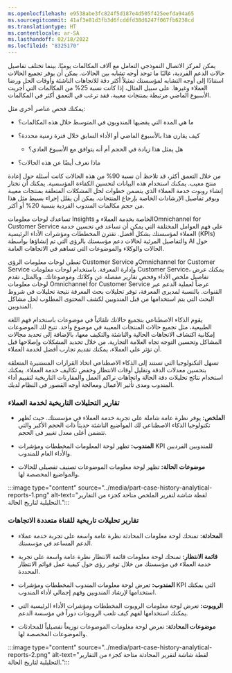 ```yaml
---
ms.openlocfilehash: e9538abe3fc824f5d187e4d505f425eefda94a65
ms.sourcegitcommit: 41af3e81d3fb3d6fcddfd38d6247f067fb6238cd
ms.translationtype: HT
ms.contentlocale: ar-SA
ms.lasthandoff: 02/18/2022
ms.locfileid: "8325170"
---
```

يمكن لمركز الاتصال النموذجي التعامل مع آلاف المكالمات يوميًا. بينما تختلف تفاصيل حالات الدعم الفردية، غالبًا ما توجد أوجه تشابه بين الحالات. يمكن أن يوفر تجميع الحالات استنادًا إلى أوجه التشابه لمؤسستك تمثيلاً أكثر دقة للاتجاهات الناشئة وأوقات الحل ورضا العملاء وغيرها. على سبيل المثال، إذا كانت نسبة 25% من المكالمات التي أجريت الأسبوع الماضي مرتبطة بمنتجات معيبة، فقد ترغب في التعمق أكثر في المكالمات. 

يمكنك فحص عناصر أخرى مثل:

- ما هي المدة التي يقضيها المندوبون في المتوسط خلال هذه المكالمات؟ 

- كيف يقارن هذا بالأسبوع الماضي أو الأداء السابق خلال فترة زمنية محددة؟ 

    - هل يمثل هذا زيادة في الحجم أم أنه يتوافق مع الأسبوع العادي؟ 

- ماذا نعرف أيضًا عن هذه الحالات؟ 

من خلال التعمق أكثر، قد تلاحظ أن نسبة 90% من هذه الحالات كانت أسئلة حول إعادة منتج معيب. يمكنك استخدام هذه البيانات لتحسين الكفاءة المؤسسية. يمكنك أن تختار إنشاء روبوت خدمة العملاء الذي يتضمن خطوات لحل المشكلات المتعلقة بمنتجات معيبة ويوفر تفاصيل الإرشادات الخاصة بإرجاع المنتجات. يمكن أن يقلل إجراء بسيط مثل هذا من حجم مكالمات المندوب الفردية بنسبة 20% أو أكثر. 

تساعدك لوحات معلومات Insights الخاصة بخدمة العملاء وOmnichannel for Customer Service على فهم العوامل المختلفة التي يمكن أن تساعد في تحسين خدمة العملاء لمؤسستك بشكل أفضل. تقترن المخططات ومؤشرات الأداء الرئيسية (KPIs) والتفاصيل المرئية لحالات دعم مؤسستك بالرؤى التي تم إنشاؤها بواسطة AI حول الحالات والوكلاء والموضوعات التي تساهم في الاتجاهات العامة.

تغطي لوحات معلومات الرؤى Customer Service وOmnichannel for Customer Service وإدارة المعرفة. باستخدام لوحات معلومات Customer Service، يمكنك عرض تفاصيل ملخص الأداء وفحص تقارير مفصلة عن وكلائك وموضوعاتك. وبالمثل، تقدم لوحات معلومات Omnichannel for Customer Service عرضاً لعملية الدعم عبر القنوات. بالنسبة لمديري المعرفة، توفر تحليلات بحث المعرفة نتيجة تحليلات في شروط البحث التي يتم استخدامها من قبل المندوبين لكشف المحتوى المطلوب لحل مشاكل المندوبين.

يقوم الذكاء الاصطناعي بتجميع حالاتك تلقائياً في موضوعات باستخدام فهم اللغة الطبيعية، مثل تجميع حالات المنتجات المعيبة في موضوع واحد. تتيح لك الموضوعات إمكانية اكتشاف الاتجاهات الحالية والناشئة والتكيف معها، بالإضافة إلى تحديد مجالات المشاكل وتحسين التوجه تجاه العلامة التجارية. من خلال تحديد المشكلات وإصلاحها قبل أن تؤثر على العملاء، يمكنك تقديم تجارب أفضل لخدمة العملاء.

تسهل التكنولوجيا التي تستند إلى الذكاء الاصطناعي اتخاذ القرارات المستنيرة المتعلقة بتحسين معدلات الدقة وتقليل أوقات الانتظار وخفض تكاليف خدمة العملاء. يمكنك استخدام نتائج تحليلات دقة الحالة واتجاهات تراكم العمل والمقارنات التاريخية لتقييم أداء المندوب ومدى تأثير الأعمال ومعالجة أوجه القصور في النظام لديك.

 

### <a name="customer-service-historical-analytics-reports"></a>تقارير التحليلات التاريخية لخدمة العملاء

- **الملخص:** يوفر نظرة عامة شاملة على تجربة خدمة العملاء في مؤسستك. حيث تُظهر تكنولوجيا الذكاء الاصطناعي لك المواضيع الناشئة حديثاً ذات الحجم الأكبر والتي تتضمن أعلى معدل تغيير في الحجم.

- **المندوب:** تظهر لوحة المعلومات المخططات ومؤشرات KPI للمندوبين الفرديين والأداء العام للمندوب.

- **موضوعات الحالة:** تظهر لوحة معلومات الموضوعات تصنيف تفصيلي للحالات والمواضيع المخصصة لها.

:::image type="content" source="../media/part-case-history-analytical-reports-1.png" alt-text="لقطة شاشة لتقرير الملخص متاحة كجزء من التقارير التحليلية لتاريخ الحالة.":::

### <a name="omnichannel-historical-analytics-reports"></a>تقارير تحليلات تاريخية للقناة متعددة الاتجاهات

- **المحادثة:** تمنحك لوحة معلومات المحادثة نظرة عامة واسعة على تجربة خدمة عملاء الدعم المساعد في مؤسستك.

- **قائمة الانتظار:** تمنحك لوحة معلومات قائمة الانتظار نظرة عامة واسعة على تجربة خدمة العملاء في مؤسستك من خلال توفير رؤى حول كيفية عمل قوائم الانتظار المحددة.

- **المندوب:** تعرض لوحة معلومات المندوب المخططات ومؤشرات KPI التي يمكنك استخدامها لإرشاد المندوبين وفهم إجمالي لأداء المندوب.

- **الروبوت:** تعرض لوحة معلومات الروبوت المخططات ومؤشرات الأداء الرئيسية التي يمكنك استخدامها لفهم كيف تلعب الروبوتات دوراً في مؤسسة الدعم.

- **موضوعات المحادثة:** تعرض لوحة معلومات الموضوعات توزيعاً تفصيلياً للمحادثات والموضوعات المخصصة لها.

:::image type="content" source="../media/part-case-history-analytical-reports-2.png" alt-text="لقطة شاشة لتقرير المحادثة متاحة كجزء من التقارير التحليلية لتاريخ الحالة.":::

 